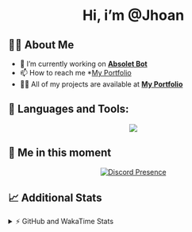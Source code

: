 <h1 align="center">Hi, i’m @Jhoan</h1>

## 🙋‍♂️ About Me

- 🔭 I’m currently working on **[Absolet Bot](https://strider.cloud)**
- 📫 How to reach me *[My Portfolio](https://jhoan.me/contact)
- 👨‍💻 All of my projects are available at **[My Portfolio](https://jhoan.me)**

## 🚀 Languages and Tools:
<p align="center">
  <a href="https://skillicons.dev">
    <img src="https://skillicons.dev/icons?i=js,ts,html,css,bootstrap,nodejs,express,vscode,neovim,vim,atom,cloudflare,git,github,discord,bots,linux,mongodb,nginx,redis,wordpress,heroku&perline=11" />
  </a>
</p>
  
## 👤 Me in this moment
<p align="center">
    <a href="https://discord.com/users/612460795124776960" target="_blank" rel="nofollow">
        <img src="https://lanyard-profile-readme.vercel.app/api/612460795124776960?idleMessage=Probably%20coding%20Absolet..." alt="Discord Presence" align="center">
    </a>
</p>

## 📈 Additional Stats
<details>
    <summary>⚡ GitHub and WakaTime Stats</summary>
    <br/>

<!--START_SECTION:waka-->
![Code Time](http://img.shields.io/badge/Code%20Time-470%20hrs%2034%20mins-blue)

**🐱 My GitHub Data** 

> 🏆 998 Contributions in the Year 2022
 > 
> 📦 168.2 kB Used in GitHub's Storage 
 > 
> 💼 Opted to Hire
 > 
> 📜 4 Public Repositories 
 > 
> 🔑 36 Private Repositories  
 > 
**I'm an Early 🐤** 

```text
🌞 Morning    85 commits     ██░░░░░░░░░░░░░░░░░░░░░░░   10.98% 
🌆 Daytime    339 commits    ███████████░░░░░░░░░░░░░░   43.8% 
🌃 Evening    314 commits    ██████████░░░░░░░░░░░░░░░   40.57% 
🌙 Night      36 commits     █░░░░░░░░░░░░░░░░░░░░░░░░   4.65%

```
📅 **I'm Most Productive on Saturday** 

```text
Monday       115 commits    ███░░░░░░░░░░░░░░░░░░░░░░   14.86% 
Tuesday      122 commits    ████░░░░░░░░░░░░░░░░░░░░░   15.76% 
Wednesday    131 commits    ████░░░░░░░░░░░░░░░░░░░░░   16.93% 
Thursday     76 commits     ██░░░░░░░░░░░░░░░░░░░░░░░   9.82% 
Friday       113 commits    ███░░░░░░░░░░░░░░░░░░░░░░   14.6% 
Saturday     149 commits    ████░░░░░░░░░░░░░░░░░░░░░   19.25% 
Sunday       68 commits     ██░░░░░░░░░░░░░░░░░░░░░░░   8.79%

```


📊 **This Week I Spent My Time On** 

```text
⌚︎ Time Zone: America/Bogota

💬 Programming Languages: 
JavaScript               28 mins             ███████████░░░░░░░░░░░░░░   46.33% 
TypeScript               27 mins             ███████████░░░░░░░░░░░░░░   45.23% 
JSON                     5 mins              ██░░░░░░░░░░░░░░░░░░░░░░░   8.36% 
Text                     0 secs              ░░░░░░░░░░░░░░░░░░░░░░░░░   0.07%

🔥 Editors: 
VS Code                  1 hr                █████████████████████████   100.0%

🐱‍💻 Projects: 
suggester                30 mins             ████████████░░░░░░░░░░░░░   49.77% 
Absolet-Bot              16 mins             ██████░░░░░░░░░░░░░░░░░░░   27.25% 
sexbor                   9 mins              ███░░░░░░░░░░░░░░░░░░░░░░   14.97% 
bot                      4 mins              ██░░░░░░░░░░░░░░░░░░░░░░░   8.01%

💻 Operating System: 
Linux                    1 hr                █████████████████████████   100.0%

```

**I Mostly Code in JavaScript** 

```text
JavaScript               16 repos            ████████████████░░░░░░░░░   64.0% 
Java                     3 repos             ███░░░░░░░░░░░░░░░░░░░░░░   12.0% 
TypeScript               3 repos             ███░░░░░░░░░░░░░░░░░░░░░░   12.0% 
Shell                    1 repo              █░░░░░░░░░░░░░░░░░░░░░░░░   4.0% 
CSS                      1 repo              █░░░░░░░░░░░░░░░░░░░░░░░░   4.0%

```



 Last Updated on 05/11/2022 07:37:21 UTC
<!--END_SECTION:waka-->
</details>
